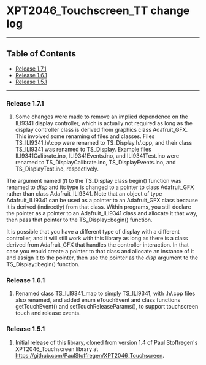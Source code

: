 # XPT2046_Touchscreen_TT change log
---

## Table of Contents

* [Release 1.7.1](#release-171)
* [Release 1.6.1](#release-161)
* [Release 1.5.1](#release-151)
---

### Release 1.7.1

1. Some changes were made to remove an implied dependence on the ILI9341 display controller, which is actually not required as long as the display controller class is derived from graphics class Adafruit_GFX. This involved some renaming of files and classes. Files TS_ILI9341.h/.cpp were renamed to TS_Display.h/.cpp, and their class TS_ILI9341 was renamed to TS_Display. Example files ILI9341Calibrate.ino, ILI9341Events.ino, and ILI9341Test.ino were renamed to TS_DisplayCalibrate.ino, TS_DisplayEvents.ino, and TS_DisplayTest.ino, respectively.

The argument named *tft* to the TS_Display class begin() function was renamed to *disp* and its type is changed to a pointer to class Adafruit_GFX rather than class Adafruit_ILI9341. Note that an object of type Adafruit_ILI9341 can be used as a pointer to an Adafruit_GFX class because it is derived (indirectly) from that class. Within programs, you still declare the pointer as a pointer to an Adafruit_ILI9341 class and allocate it that way, then pass that pointer to the TS_Display::begin() function.

It is possible that you have a different type of display with a different controller, and it will still work with this library as long as there is a class derived from Adafruit_GFX that handles the controller interaction. In that case you would create a pointer to that class and allocate an instance of it and assign it to the pointer, then use the pointer as the *disp* argument to the TS_Display::begin() function.

### Release 1.6.1

1. Renamed class TS_ILI9341_map to simply TS_ILI9341, with .h/.cpp files also renamed, and added enum eTouchEvent and class functions getTouchEvent() and setTouchReleaseParams(), to support touchscreen touch and release events.

### Release 1.5.1

1. Initial release of this library, cloned from version 1.4 of Paul Stoffregen's XPT2046_Touchscreen library at https://github.com/PaulStoffregen/XPT2046_Touchscreen.
